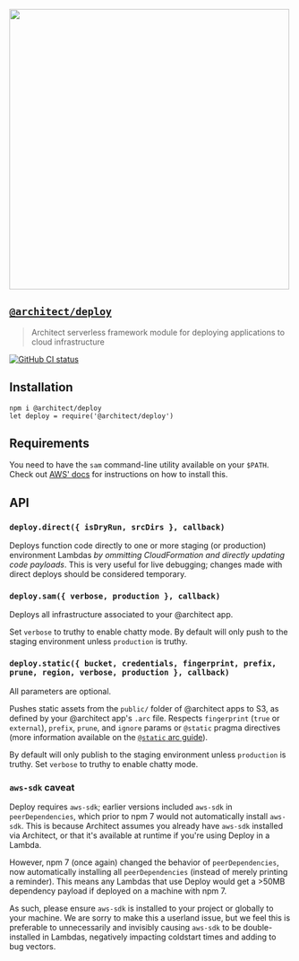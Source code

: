 [<img src="https://assets.arc.codes/architect-logo-500b@2x.png" width=500>](https://www.npmjs.com/package/@architect/deploy)

## [`@architect/deploy`](https://www.npmjs.com/package/@architect/deploy)

> Architect serverless framework module for deploying applications to cloud infrastructure

[![GitHub CI status](https://github.com/architect/deploy/workflows/Node%20CI/badge.svg)](https://github.com/architect/deploy/actions?query=workflow%3A%22Node+CI%22)


## Installation

    npm i @architect/deploy
    let deploy = require('@architect/deploy')


## Requirements

You need to have the `sam` command-line utility available on your `$PATH`. Check out [AWS' docs][sam-cli] for instructions on how to install this.


## API

### `deploy.direct({ isDryRun, srcDirs }, callback)`

Deploys function code directly to one or more staging (or production) environment Lambdas _by ommitting CloudFormation and directly updating code payloads_. This is very useful for live debugging; changes made with direct deploys should be considered temporary.


### `deploy.sam({ verbose, production }, callback)`

Deploys all infrastructure associated to your @architect app.

Set `verbose` to truthy to enable chatty mode. By default will only push to the staging environment unless `production` is truthy.


### `deploy.static({ bucket, credentials, fingerprint, prefix, prune, region, verbose, production }, callback)`

All parameters are optional.

Pushes static assets from the `public/` folder of @architect apps to S3, as defined by your @architect app's `.arc` file. Respects `fingerprint` (`true` or `external`), `prefix`, `prune`, and `ignore` params or `@static` pragma directives (more information available on the [`@static` arc guide][static-guide]).

By default will only publish to the staging environment unless `production` is truthy. Set `verbose` to truthy to enable chatty mode.

[static-guide]: https://arc.codes/reference/static
[sam-cli]: https://docs.aws.amazon.com/serverless-application-model/latest/developerguide/serverless-sam-cli-install.html


### `aws-sdk` caveat

Deploy requires `aws-sdk`; earlier versions included `aws-sdk` in `peerDependencies`, which prior to npm 7 would not automatically install `aws-sdk`. This is because Architect assumes you already have `aws-sdk` installed via Architect, or that it's available at runtime if you're using Deploy in a Lambda.

However, npm 7 (once again) changed the behavior of `peerDependencies`, now automatically installing all `peerDependencies` (instead of merely printing a reminder). This means any Lambdas that use Deploy would get a >50MB dependency payload if deployed on a machine with npm 7.

As such, please ensure `aws-sdk` is installed to your project or globally to your machine. We are sorry to make this a userland issue, but we feel this is preferable to unnecessarily and invisibly causing `aws-sdk` to be double-installed in Lambdas, negatively impacting coldstart times and adding to bug vectors.
